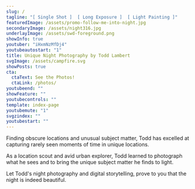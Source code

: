 ```yaml
---
slug: /
tagline: "[ Single Shot ]  [ Long Exposure ]  [ Light Painting ]"
featuredImage: /assets/promo-follow-me-into-night.jpg
secondaryImage: /assets/night316.jpg
underlayImage: /assets/swd-foreground.png
showInfo: true
youtuber: "iHxmNzMfDj4"
youtubeautostart: "1"
title: Unique Night Photography by Todd Lambert
svgImage: /assets/campfire.svg
showPosts: true
cta:
  ctaText: See the Photos!
  ctaLink: /photos/
youtubeend: ""
showFeature: ""
youtubecontrols: ""
template: index-page
youtubemute: "1"
svgzindex: ""
youtubestart: ""
---
```

Finding obscure locations and unusual subject matter, Todd has excelled at capturing rarely seen moments of time in unique locations.

As a location scout and avid urban explorer, Todd learned to photograph what he sees and to bring the unique subject matter he finds to light. 

Let Todd's night photography and digital storytelling, prove to you that the night is indeed beautiful.

